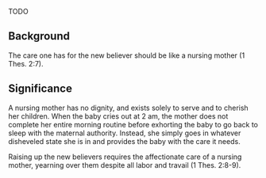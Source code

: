 TODO

## Background

The care one has for the new believer should be like a nursing mother (1 Thes. 2:7). 

## Significance

A nursing mother has no dignity, and exists solely to serve and to cherish her children. When the baby cries out at 2 am, the mother does not complete her entire morning routine before exhorting the baby to go back to sleep with the maternal authority. Instead, she simply goes in whatever disheveled state she is in and provides the baby with the care it needs.

Raising up the new believers requires the affectionate care of a nursing mother, yearning over them despite all labor and travail (1 Thes. 2:8-9).